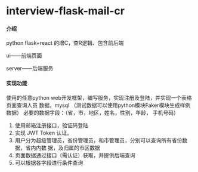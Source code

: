 # interview-flask-mail-cr

#### 介绍
python flask+react 的增C，查R逻辑、包含前后端

ui——前端页面

server——后端服务

#### 实现功能

使⽤的任意python web开发框架，编写服务，实现注册及登陆，并实现⼀个表格⻚⾯查询⼈员
数据，mysql
（测试数据可以使⽤python模块Faker模块⽣成样例数据）
必要的数据字段：（省，市，地区，姓名，性别，年龄， ⼿机号码）

1. 使⽤邮箱注册接⼝，验证码登陆
2. 实现 JWT Token 认证。
3. ⽤户分为超级管理员，省份管理员，和市管理员，分别可以查询所有省份数据，省内内数
据，及归属的市区数据
4. ⻚⾯数据通过接⼝（需认证）获取，并提供后端查询
5. 可以根据各字段进⾏条件查询
